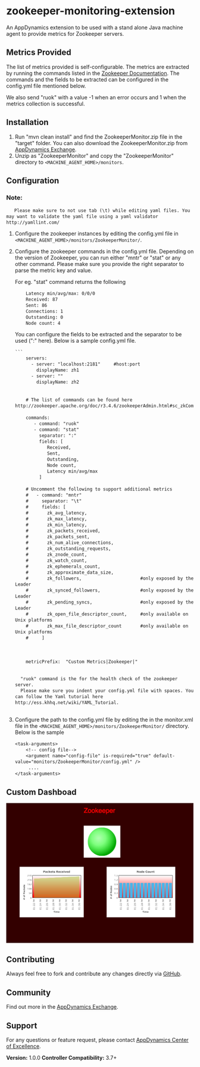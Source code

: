 zookeeper-monitoring-extension
==============================
An AppDynamics extension to be used with a stand alone Java machine agent to provide metrics for Zookeeper servers.


## Metrics Provided ##

The list of metrics provided is self-configurable. The metrics are extracted by running the commands listed in the [Zookeeper Documentation].
The commands and the fields to be extracted can be configured in the config.yml file mentioned below.

We also send "ruok" with a value -1 when an error occurs and 1 when the metrics collection is successful.


## Installation ##

1. Run "mvn clean install" and find the ZookeeperMonitor.zip file in the "target" folder. You can also download the ZookeeperMonitor.zip from [AppDynamics Exchange][].
2. Unzip as "ZookeeperMonitor" and copy the "ZookeeperMonitor" directory to `<MACHINE_AGENT_HOME>/monitors`.



## Configuration ##

   ### Note:
       Please make sure to not use tab (\t) while editing yaml files. You may want to validate the yaml file using a yaml validator http://yamllint.com/

1. Configure the zookeeper instances by editing the config.yml file in `<MACHINE_AGENT_HOME>/monitors/ZookeeperMonitor/`.
2. Configure the zookeeper commands in the config.yml file. Depending on the version of Zookeeper, you can run either "mntr" or "stat" or any other command. Please make sure you provide the right separator to parse the metric key and value.
 
     For eg. "stat" command returns the following
     ```
         Latency min/avg/max: 0/0/0
         Received: 87
         Sent: 86
         Connections: 1
         Outstanding: 0
         Node count: 4
     ```
      You can configure the fields to be extracted and the separator to be used (":" here). Below is a sample config.yml file.
     
      
       ```
           servers:
             - server: "localhost:2181"     #host:port
               displayName: zh1
             - server: ""
               displayName: zh2
          
          
           # The list of commands can be found here http://zookeeper.apache.org/doc/r3.4.6/zookeeperAdmin.html#sc_zkCommands
          
           commands:
              - command: "ruok"
              - command: "stat"
                separator: ":"
                fields: [
                   Received,
                   Sent,
                   Outstanding,
                   Node count,
                   Latency min/avg/max
                ]
          
           # Uncomment the following to support additional metrics
           #   - command: "mntr"
           #     separator: "\t"
           #     fields: [
           #       zk_avg_latency,
           #       zk_max_latency,
           #       zk_min_latency,
           #       zk_packets_received,
           #       zk_packets_sent,
           #       zk_num_alive_connections,
           #       zk_outstanding_requests,
           #       zk_znode_count,
           #       zk_watch_count,
           #       zk_ephemerals_count,
           #       zk_approximate_data_size,
           #       zk_followers,                      #only exposed by the Leader
           #       zk_synced_followers,               #only exposed by the Leader
           #       zk_pending_syncs,                  #only exposed by the Leader
           #       zk_open_file_descriptor_count,     #only available on Unix platforms
           #       zk_max_file_descriptor_count       #only available on Unix platforms
           #     ]
          
          
          
           metricPrefix:  "Custom Metrics|Zookeeper|"
           
     ```
     
       "ruok" command is the for the health check of the zookeeper server.
       Please make sure you indent your config.yml file with spaces. You can follow the Yaml tutorial here    http://ess.khhq.net/wiki/YAML_Tutorial.


3. Configure the path to the config.yml file by editing the <task-arguments> in the monitor.xml file in the `<MACHINE_AGENT_HOME>/monitors/ZookeeperMonitor/` directory. Below is the sample

     ```
     <task-arguments>
         <!-- config file-->
         <argument name="config-file" is-required="true" default-value="monitors/ZookeeperMonitor/config.yml" />
          ....
     </task-arguments>

     ```



## Custom Dashboad ##
![](https://raw.githubusercontent.com/Appdynamics/zookeeper-monitoring-extension/master/zookeeper.png)

## Contributing ##

Always feel free to fork and contribute any changes directly via [GitHub][].

## Community ##

Find out more in the [AppDynamics Exchange][].

## Support ##

For any questions or feature request, please contact [AppDynamics Center of Excellence][].

**Version:** 1.0.0
**Controller Compatibility:** 3.7+


[Github]: https://github.com/Appdynamics/zookeeper-monitoring-extension
[AppDynamics Exchange]: http://community.appdynamics.com/t5/AppDynamics-eXchange/idb-p/extensions
[AppDynamics Center of Excellence]: mailto:ace-request@appdynamics.com
[Zookeeper Documentation]: http://zookeeper.apache.org/doc/r3.4.6/zookeeperAdmin.html#sc_zkCommands
